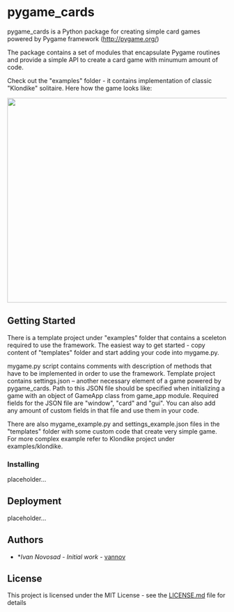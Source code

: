 # pygame_cards

pygame_cards is a Python package for creating simple card games powered by Pygame framework (http://pygame.org/)

The package contains a set of modules that encapsulate Pygame routines and provide a simple API to create a card game with minumum amount of code.

Check out the "examples" folder - it contains implementation of classic "Klondike" solitaire. Here how the game looks like:

<img src="https://github.com/vannov/pygame_cards/blob/int/examples/klondike/klondike.png" width="570" height="470"/>

## Getting Started

There is a template project under "examples" folder that contains a sceleton required to use the framework. The easiest way to get started - copy content of "templates" folder and start adding your code into mygame.py. 

mygame.py script contains comments with description of methods that have to be implemented in order to use the framework.
Template project contains settings.json – another necessary element of a game powered by pygame_cards. Path to this JSON file should be specified when initializing a game with an object of GameApp class from game_app module. Required fields for the JSON file are "window", "card" and "gui". You can also add any amount of custom fields in that file and use them in your code.

There are also mygame_example.py and settings_example.json files in the "templates" folder with some custom code that create very simple game. For more complex example refer to Klondike project under examples/klondike.

### Installing

placeholder...

## Deployment

placeholder...

## Authors

* **Ivan Novosad* - *Initial work* - [vannov](https://github.com/vannov)

## License

This project is licensed under the MIT License - see the [LICENSE.md](LICENSE.md) file for details